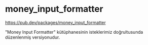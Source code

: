 # money_input_formatter

https://pub.dev/packages/money_input_formatter

"Money Input Formatter" kütüphanesinin isteklerimiz doğrultusunda düzenlenmiş versiyonudur.
